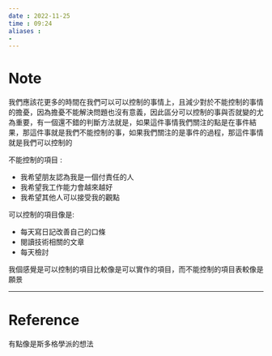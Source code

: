 ```yaml
---
date : 2022-11-25
time : 09:24
aliases :
- 
---
```

# Note
我們應該花更多的時間在我們可以可以控制的事情上，且減少對於不能控制的事情的擔憂，因為擔憂不能解決問題也沒有意義，因此區分可以控制的事與否就變的尤為重要，有一個還不錯的判斷方法就是，如果這件事情我們關注的點是在事件結果，那這件事就是我們不能控制的事，如果我們關注的是事件的過程，那這件事情就是我們可以控制的

不能控制的項目 : 
- 我希望朋友認為我是一個付責任的人
- 我希望我工作能力會越來越好
- 我希望其他人可以接受我的觀點

可以控制的項目像是:
- 每天寫日記改善自己的口條
- 閱讀技術相關的文章
- 每天檢討

我個感覺是可以控制的項目比較像是可以實作的項目，而不能控制的項目表較像是願景

---
# Reference
有點像是斯多格學派的想法
